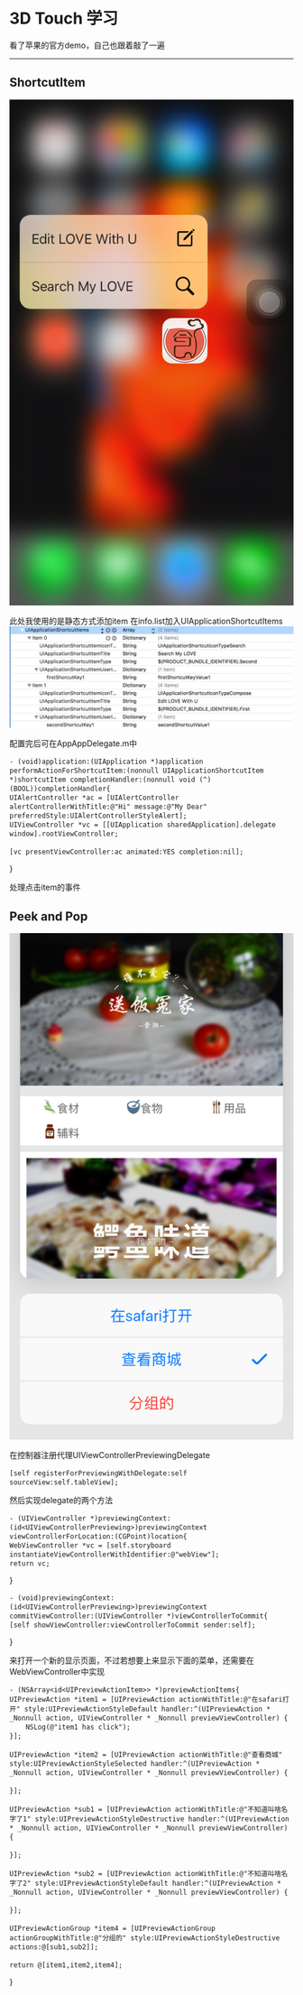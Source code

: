 3D Touch 学习
===================

看了苹果的官方demo，自己也跟着敲了一遍

----------


ShortcutItem
-------------

![enter image description here](https://github.com/CorzFree/iOS9_3DTouchDemo/blob/master/Touch3DDemo/IMG_0037.PNG?raw=true)

此处我使用的是静态方式添加item
在info.list加入UIApplicationShortcutItems
![enter image description here](https://github.com/CorzFree/iOS9_3DTouchDemo/blob/master/Touch3DDemo/info.png?raw=true)

配置完后可在AppAppDelegate.m中

    - (void)application:(UIApplication *)application performActionForShortcutItem:(nonnull UIApplicationShortcutItem *)shortcutItem completionHandler:(nonnull void (^)(BOOL))completionHandler{
    UIAlertController *ac = [UIAlertController alertControllerWithTitle:@"Hi" message:@"My Dear" preferredStyle:UIAlertControllerStyleAlert];
    UIViewController *vc = [[UIApplication sharedApplication].delegate window].rootViewController;

    [vc presentViewController:ac animated:YES completion:nil];
}

处理点击item的事件


Peek and Pop
-------------
![enter image description here](https://github.com/CorzFree/iOS9_3DTouchDemo/blob/master/Touch3DDemo/IMG_0040.PNG?raw=true)

在控制器注册代理UIViewControllerPreviewingDelegate

    [self registerForPreviewingWithDelegate:self sourceView:self.tableView];

然后实现delegate的两个方法

    - (UIViewController *)previewingContext:(id<UIViewControllerPreviewing>)previewingContext viewControllerForLocation:(CGPoint)location{
    WebViewController *vc = [self.storyboard instantiateViewControllerWithIdentifier:@"webView"];
    return vc;
}

    - (void)previewingContext:(id<UIViewControllerPreviewing>)previewingContext commitViewController:(UIViewController *)viewControllerToCommit{
    [self showViewController:viewControllerToCommit sender:self];
}

来打开一个新的显示页面，不过若想要上来显示下面的菜单，还需要在WebViewController中实现

    - (NSArray<id<UIPreviewActionItem>> *)previewActionItems{
    UIPreviewAction *item1 = [UIPreviewAction actionWithTitle:@"在safari打开" style:UIPreviewActionStyleDefault handler:^(UIPreviewAction * _Nonnull action, UIViewController * _Nonnull previewViewController) {
        NSLog(@"item1 has click");
    }];
    
    UIPreviewAction *item2 = [UIPreviewAction actionWithTitle:@"查看商城" style:UIPreviewActionStyleSelected handler:^(UIPreviewAction * _Nonnull action, UIViewController * _Nonnull previewViewController) {
        
    }];
    
    UIPreviewAction *sub1 = [UIPreviewAction actionWithTitle:@"不知道叫啥名字了1" style:UIPreviewActionStyleDestructive handler:^(UIPreviewAction * _Nonnull action, UIViewController * _Nonnull previewViewController) {
        
    }];
    
    UIPreviewAction *sub2 = [UIPreviewAction actionWithTitle:@"不知道叫啥名字了2" style:UIPreviewActionStyleDefault handler:^(UIPreviewAction * _Nonnull action, UIViewController * _Nonnull previewViewController) {
        
    }];
    
    UIPreviewActionGroup *item4 = [UIPreviewActionGroup actionGroupWithTitle:@"分组的" style:UIPreviewActionStyleDestructive actions:@[sub1,sub2]];
    
    return @[item1,item2,item4];
}
   



